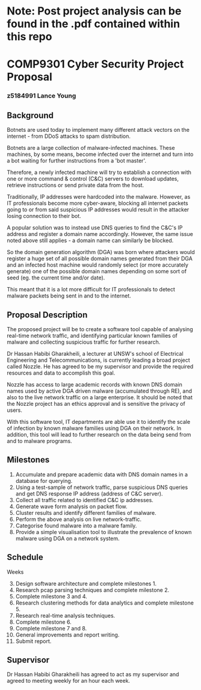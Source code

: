 # Note: Post project analysis can be found in the .pdf contained within this repo

# COMP9301 Cyber Security Project Proposal
### z5184991 Lance Young


## Background

Botnets are used today to implement many different attack vectors on the internet - from DDoS attacks to spam distribution. 

Botnets are a large collection of malware-infected machines. These machines, by some means, become infected over the internet and turn into a bot waiting for further instructions from a 'bot master'.

Therefore, a newly infected machine will try to establish a connection with one or more command & control (C&C) servers to download updates, retrieve instructions or send private data from the host.

Traditionally, IP addresses were hardcoded into the malware. However, as IT professionals become more cyber-aware, blocking all internet packets going to or from said suspicious IP addresses would result in the attacker losing connection to their bot. 

A popular solution was to instead use DNS queries to find the C&C's IP address and register a domain name accordingly. However, the same issue noted above still applies - a domain name can similarly be blocked.

So the domain generation algorithm (DGA) was born where attackers would register a huge set of all possible domain names generated from their DGA and an infected host machine would randomly select (or more accurately generate) one of the possible domain names depending on some sort of seed (eg. the current time and/or date).

This meant that it is a lot more difficult for IT professionals to detect malware packets being sent in and to the internet.


## Proposal Description

The proposed project will be to create a software tool capable of analysing real-time network traffic, and identifying particular known families of malware and collecting suspicious traffic for further research.

Dr Hassan Habibi Gharakheili, a lecturer at UNSW's school of Electrical Engineering and Telecommunications, is currently leading a broad project called Nozzle. He has agreed to be my supervisor and provide the required resources and data to accomplish this goal.

Nozzle has access to large academic records with known DNS domain names used by active DGA driven malware (accumulated through RE), and also to the live network traffic on a large enterprise. It should be noted that the Nozzle project has an ethics approval and is sensitive the privacy of users.

With this software tool, IT departments are able use it to identify the scale of infection by known malware families using DGA on their network. In addition, this tool will lead to further research on the data being send from and to malware programs.


## Milestones

1. Accumulate and prepare academic data with DNS domain names in a database for querying.
2. Using a test-sample of network traffic, parse suspicious DNS queries and get DNS response IP address (address of C&C server).
3. Collect all traffic related to identified C&C ip addresses.
4. Generate wave form analysis on packet flow.
5. Cluster results and identify different families of malware.
6. Perform the above analysis on live network-traffic.
7. Categorise found malware into a malware family.
8. Provide a simple visualisation tool to illustrate the prevalence of known malware using DGA on a network system.


## Schedule

Weeks

3. Design software architecture and complete milestones 1.
4. Research pcap parsing techniques and complete milestone 2.
5. Complete milestone 3 and 4.
6. Research clustering methods for data analytics and complete milestone 5.
7. Research real-time analysis techniques.
8. Complete milestone 6.
9. Complete milestone 7 and 8.
10. General improvements and report writing.
11. Submit report.


## Supervisor

Dr Hassan Habibi Gharakheili has agreed to act as my supervisor and agreed to meeting weekly for an hour each week.
